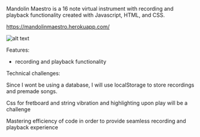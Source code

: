 Mandolin Maestro is a 16 note virtual instrument with recording and playback functionality created with Javascript, HTML, and CSS.

https://mandolinmaestro.herokuapp.com/

![alt text](https://i.ibb.co/NrRBf1d/mandolin.png)

Features:
- recording and playback functionality

Technical challenges:

Since I wont be using a database, I will use localStorage to store recordings and premade songs.

Css for fretboard and string vibration and highlighting upon play will be a challenge

Mastering efficiency of code in order to provide seamless recording and playback experience
